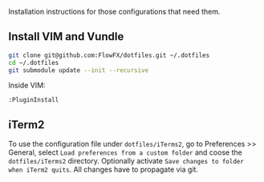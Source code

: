 Installation instructions for those configurations that need them.

## Install VIM and Vundle

```bash
git clone git@github.com:FlowFX/dotfiles.git ~/.dotfiles
cd ~/.dotfiles
git submodule update --init --recursive
```

Inside VIM:
```vim
:PluginInstall
```

## iTerm2
To use the configuration file under `dotfiles/iTerms2`, go to Preferences >> General, select `Load preferences from a custom folder` and coose the `dotfiles/iTerms2` directory. Optionally activate `Save changes to folder when iTerm2 quits`. All changes have to propagate via git.
